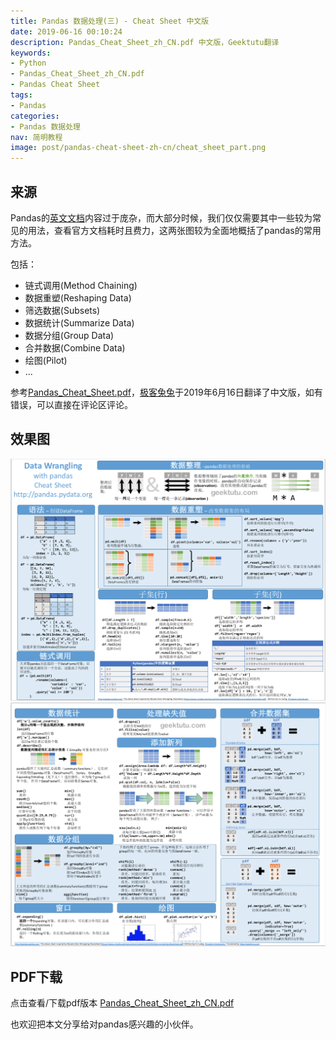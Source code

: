 ```yaml
---
title: Pandas 数据处理(三) - Cheat Sheet 中文版
date: 2019-06-16 00:10:24
description: Pandas_Cheat_Sheet_zh_CN.pdf 中文版，Geektutu翻译
keywords:
- Python
- Pandas_Cheat_Sheet_zh_CN.pdf
- Pandas Cheat Sheet
tags:
- Pandas
categories: 
- Pandas 数据处理
nav: 简明教程
image: post/pandas-cheat-sheet-zh-cn/cheat_sheet_part.png
---
```


## 来源

Pandas的[英文文档](https://pandas.pydata.org/pandas-docs/stable/)内容过于庞杂，而大部分时候，我们仅仅需要其中一些较为常见的用法，查看官方文档耗时且费力，这两张图较为全面地概括了pandas的常用方法。

包括：

- 链式调用(Method Chaining)
- 数据重塑(Reshaping Data)
- 筛选数据(Subsets)
- 数据统计(Summarize Data)
- 数据分组(Group Data)
- 合并数据(Combine Data)
- 绘图(Pilot)
- ...

参考[Pandas_Cheat_Sheet.pdf](https://pandas.pydata.org/Pandas_Cheat_Sheet.pdf)，[极客兔兔](https://github.com/geektutu)于2019年6月16日翻译了中文版，如有错误，可以直接在评论区评论。

## 效果图

![Pandas_Cheat_Sheet_zh_CN_1](pandas-cheat-sheet-zh-cn/1.webp)
![Pandas_Cheat_Sheet_zh_CN_2](pandas-cheat-sheet-zh-cn/2.webp)

## PDF下载

点击查看/下载pdf版本 [Pandas_Cheat_Sheet_zh_CN.pdf](pandas-cheat-sheet-zh-cn/Pandas_Cheat_Sheet_zh_CN.pdf)

也欢迎把本文分享给对pandas感兴趣的小伙伴。
